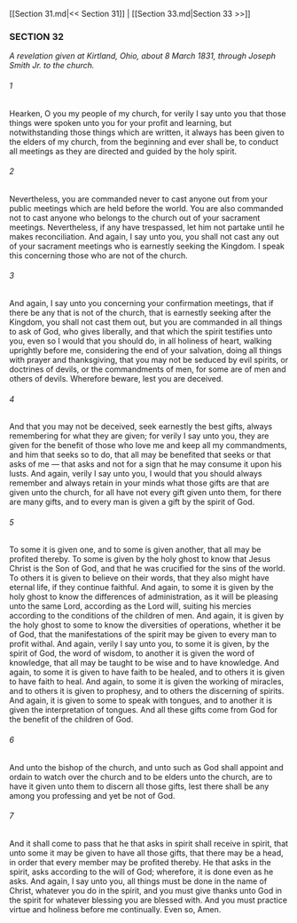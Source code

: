 [[Section 31.md|<< Section 31]]  |  [[Section 33.md|Section 33 >>]]

### SECTION 32

*A revelation given at Kirtland, Ohio, about 8 March 1831, through Joseph Smith Jr. to the church.*

###### 1
Hearken, O you my people of my church, for verily I say unto you that those things were spoken unto you for your profit and learning, but notwithstanding those things which are written, it always has been given to the elders of my church, from the beginning and ever shall be, to conduct all meetings as they are directed and guided by the holy spirit.

###### 2
Nevertheless, you are commanded never to cast anyone out from your public meetings which are held before the world. You are also commanded not to cast anyone who belongs to the church out of your sacrament meetings. Nevertheless, if any have trespassed, let him not partake until he makes reconciliation. And again, I say unto you, you shall not cast any out of your sacrament meetings who is earnestly seeking the Kingdom. I speak this concerning those who are not of the church.

###### 3
And again, I say unto you concerning your confirmation meetings, that if there be any that is not of the church, that is earnestly seeking after the Kingdom, you shall not cast them out, but you are commanded in all things to ask of God, who gives liberally, and that which the spirit testifies unto you, even so I would that you should do, in all holiness of heart, walking uprightly before me, considering the end of your salvation, doing all things with prayer and thanksgiving, that you may not be seduced by evil spirits, or doctrines of devils, or the commandments of men, for some are of men and others of devils. Wherefore beware, lest you are deceived.

###### 4
And that you may not be deceived, seek earnestly the best gifts, always remembering for what they are given; for verily I say unto you, they are given for the benefit of those who love me and keep all my commandments, and him that seeks so to do, that all may be benefited that seeks or that asks of me — that asks and not for a sign that he may consume it upon his lusts. And again, verily I say unto you, I would that you should always remember and always retain in your minds what those gifts are that are given unto the church, for all have not every gift given unto them, for there are many gifts, and to every man is given a gift by the spirit of God.

###### 5
To some it is given one, and to some is given another, that all may be profited thereby. To some is given by the holy ghost to know that Jesus Christ is the Son of God, and that he was crucified for the sins of the world. To others it is given to believe on their words, that they also might have eternal life, if they continue faithful. And again, to some it is given by the holy ghost to know the differences of administration, as it will be pleasing unto the same Lord, according as the Lord will, suiting his mercies according to the conditions of the children of men. And again, it is given by the holy ghost to some to know the diversities of operations, whether it be of God, that the manifestations of the spirit may be given to every man to profit withal. And again, verily I say unto you, to some it is given, by the spirit of God, the word of wisdom, to another it is given the word of knowledge, that all may be taught to be wise and to have knowledge. And again, to some it is given to have faith to be healed, and to others it is given to have faith to heal. And again, to some it is given the working of miracles, and to others it is given to prophesy, and to others the discerning of spirits. And again, it is given to some to speak with tongues, and to another it is given the interpretation of tongues. And all these gifts come from God for the benefit of the children of God.

###### 6
And unto the bishop of the church, and unto such as God shall appoint and ordain to watch over the church and to be elders unto the church, are to have it given unto them to discern all those gifts, lest there shall be any among you professing and yet be not of God.

###### 7
And it shall come to pass that he that asks in spirit shall receive in spirit, that unto some it may be given to have all those gifts, that there may be a head, in order that every member may be profited thereby. He that asks in the spirit, asks according to the will of God; wherefore, it is done even as he asks. And again, I say unto you, all things must be done in the name of Christ, whatever you do in the spirit, and you must give thanks unto God in the spirit for whatever blessing you are blessed with. And you must practice virtue and holiness before me continually. Even so, Amen.